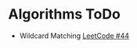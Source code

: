 # Algorithms ToDo

+ Wildcard Matching [LeetCode #44](https://leetcode.com/problems/wildcard-matching/)
